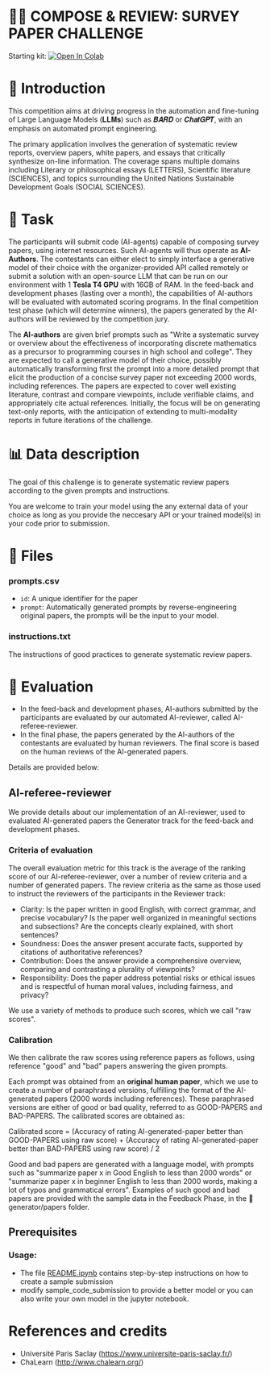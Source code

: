 # ✍🏻 COMPOSE & REVIEW: SURVEY PAPER CHALLENGE

Starting kit: [![Open In Colab](https://colab.research.google.com/assets/colab-badge.svg)](https://colab.research.google.com/drive/1lvnIbdQcXx8vzV4KL62KfWEsQedNArxd?usp=sharing)

# 🏁 Introduction

This competition aims at driving progress in the automation and fine-tuning of Large Language Models (𝐋𝐋𝐌𝐬) such as 𝑩𝑨𝑹𝑫 or 𝑪𝒉𝒂𝒕𝑮𝑷𝑻, with an emphasis on automated prompt engineering.

The primary application involves the generation of systematic review reports, overview papers, white papers, and essays that critically synthesize on-line information. The coverage spans multiple domains including Literary or philosophical essays (LETTERS), Scientific literature (SCIENCES), and topics surrounding the United Nations Sustainable Development Goals (SOCIAL SCIENCES).

# 📝 Task

The participants will submit code (AI-agents) capable of composing survey papers, using internet resources.  Such AI-agents will thus operate as **AI-Authors**. The contestants can either elect to simply interface a generative model of their choice with the organizer-provided API called remotely or submit a solution with an open-source LLM that can be run on our environment with 1 **Tesla T4 GPU** with 16GB of RAM. In the feed-back and development phases (lasting over a month), the capabilities of AI-authors will be evaluated with automated scoring programs.  In the final competition test phase (which will determine winners), the papers generated by the AI-authors will be reviewed by the competition jury.

The **AI-authors** are given brief prompts such as "Write a systematic survey or overview about the effectiveness of incorporating discrete mathematics as a precursor to programming courses in high school and college". They are expected to call a generative model of their choice, possibly automatically transforming first the prompt into a more detailed prompt that elicit the production of  a concise survey paper not exceeding 2000 words, including references. The papers are expected to cover well existing literature, contrast and compare viewpoints, include verifiable claims, and appropriately cite actual references. Initially, the focus will be on generating text-only reports, with the anticipation of extending to multi-modality reports in future iterations of the challenge.

# 📊 Data description

The goal of this challenge is to generate systematic review papers according to the given prompts and instructions.

You are welcome to train your model using the any external data of your choice as long as you provide the neccesary API or your trained model(s) in your code prior to submission.

# 📂 Files

### prompts.csv

* `id`: A unique identifier for the paper
* `prompt`: Automatically generated prompts by reverse-engineering original papers, the prompts will be the input to your model.

### instructions.txt

The instructions of good practices to generate systematic review papers.

# 💯 Evaluation

- In the feed-back and development phases, AI-authors submitted by the participants are evaluated by our automated AI-reviewer, called AI-referee-reviewer.
- In the final phase, the papers generated by the AI-authors of the contestants are evaluated by human reviewers. The final score is based on the human reviews of the AI-generated papers.

Details are provided below:

## AI-referee-reviewer

We provide details about our implementation of an AI-reviewer, used to evaluated AI-generated papers the Generator track for the feed-back and development phases.

### Criteria of evaluation

The overall evaluation metric for this track is the average of the ranking score of our AI-referee-reviewer, over a number of review criteria and a number of generated papers. The review criteria as the same as those used to instruct the reviewers of the participants in the Reviewer track:

* Clarity: Is the paper written in good English, with correct grammar, and precise vocabulary? Is the paper well organized in meaningful sections and subsections? Are the concepts clearly explained, with short sentences?
* Soundness: Does the answer present accurate facts, supported by citations of authoritative references?
* Contribution: Does the answer provide a comprehensive overview, comparing and contrasting a plurality of viewpoints?
* Responsibility: Does the paper address potential risks or ethical issues and is respectful of human moral values, including fairness, and privacy?

We use a variety of methods to produce such scores, which we call "raw scores".

### Calibration

We then calibrate the raw scores using reference papers as follows, using reference "good" and "bad" papers answering the given prompts.

Each prompt was obtained from an **original human paper**, which we use to create a number of paraphrased versions, fulfilling the format of the AI-generated papers (2000 words including references). These paraphrased versions are either of good or bad quality, referred to as GOOD-PAPERS and BAD-PAPERS. The calibrated scores are obtained as:

Calibrated score = (Accuracy of rating AI-generated-paper better than GOOD-PAPERS using raw score) + (Accuracy of rating AI-generated-paper better than BAD-PAPERS using raw score)  / 2

Good and bad papers are generated with a language model, with prompts such as "summarize paper x in Good English to less than 2000 words" or "summarize paper x in beginner English to less than 2000 words, making a lot of typos and grammatical errors". Examples of such good and bad papers are provided with the sample data in the Feedback Phase, in the 📝 generator/papers folder.

## Prerequisites

### Usage:

- The file [README.ipynb](./README.ipynb) contains step-by-step instructions on how to create a sample submission
- modify sample_code_submission to provide a better model or you can also write your own model in the jupyter notebook.

# References and credits

- Université Paris Saclay (https://www.universite-paris-saclay.fr/)
- ChaLearn (http://www.chalearn.org/)

